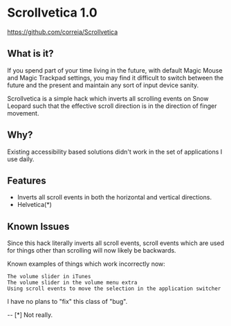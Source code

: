 Scrollvetica 1.0
================

https://github.com/correia/Scrollvetica

What is it?
-----------

If you spend part of your time living in the future, with default Magic
Mouse and Magic Trackpad settings, you may find it difficult to switch
between the future and the present and maintain any sort of input device
sanity.

Scrollvetica is a simple hack which inverts all scrolling events on Snow
Leopard such that the effective scroll direction is in the direction of
finger movement.

Why?
----

Existing accessibility based solutions didn't work in the set of
applications I use daily.

Features
--------

+ Inverts all scroll events in both the horizontal and vertical directions.
+ Helvetica(*)

Known Issues
------------

Since this hack literally inverts all scroll events, scroll events which are
used for things other than scrolling will now likely be backwards.

Known examples of things which work incorrectly now:

	The volume slider in iTunes
	The volume slider in the volume menu extra
	Using scroll events to move the selection in the application switcher
	
I have no plans to "fix" this class of "bug".


--
[*] Not really.
